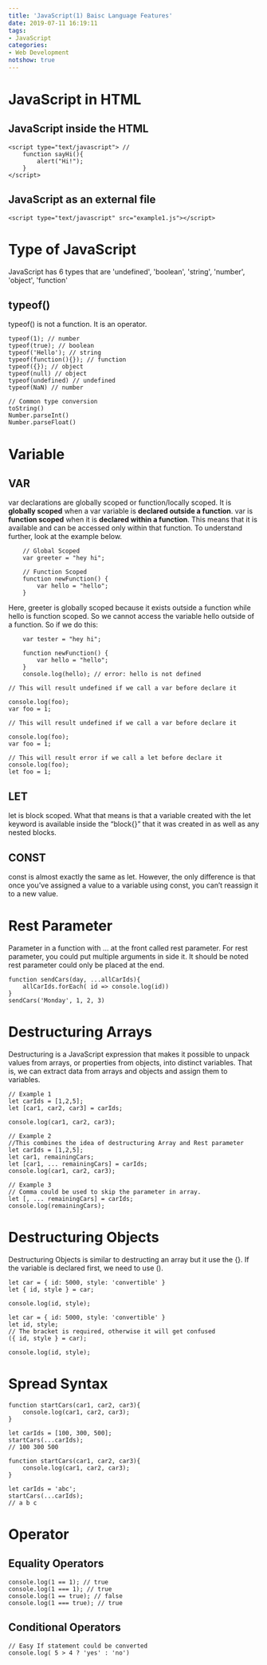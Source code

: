 ```yaml
---
title: 'JavaScript(1) Baisc Language Features'
date: 2019-07-11 16:19:11
tags: 
- JavaScript
categories: 
- Web Development
notshow: true
---
```


# JavaScript in HTML
## JavaScript inside the HTML

```
<script type="text/javascript"> // 
    function sayHi(){
        alert("Hi!");
    }
</script>
```
## JavaScript as an external file
```
<script type="text/javascript" src="example1.js"></script>
```

# Type of JavaScript
JavaScript has 6 types that are 'undefined', 'boolean', 'string', 'number', 'object', 'function'

## typeof()
typeof() is not a function. It is an operator.
```
typeof(1); // number
typeof(true); // boolean
typeof('Hello'); // string
typeof(function(){}); // function
typeof({}); // object
typeof(null) // object
typeof(undefined) // undefined
typeof(NaN) // number
```

```
// Common type conversion
toString()
Number.parseInt()
Number.parseFloat()
```


# Variable
## VAR
var declarations are globally scoped or function/locally scoped. It is **globally scoped** when a var variable is **declared outside a function**. var is **function scoped** when it is **declared within a function**. This means that it is available and can be accessed only within that function.
To understand further, look at the example below.

```
    // Global Scoped
    var greeter = "hey hi";

    // Function Scoped
    function newFunction() {
        var hello = "hello";
    }
```

Here, greeter is globally scoped because it exists outside a function while hello is function scoped. So we cannot access the variable hello outside of a function. So if we do this:
```
    var tester = "hey hi";

    function newFunction() {
        var hello = "hello";
    }
    console.log(hello); // error: hello is not defined
```
```
// This will result undefined if we call a var before declare it

console.log(foo);
var foo = 1;
```
```
// This will result undefined if we call a var before declare it

console.log(foo);
var foo = 1;
```

```
// This will result error if we call a let before declare it
console.log(foo);
let foo = 1;
```

## LET
let is block scoped. What that means is that a variable created with the let keyword is available inside the “block{}” that it was created in as well as any nested blocks. 

## CONST
const is almost exactly the same as let. However, the only difference is that once you’ve assigned a value to a variable using const, you can’t reassign it to a new value.


# Rest Parameter
Parameter in a function with ... at the front called rest parameter. 
For rest parameter, you could put multiple arguments in side it. It should be noted rest parameter could only be placed at the end.

```
function sendCars(day, ...allCarIds){
    allCarIds.forEach( id => console.log(id))
}
sendCars('Monday', 1, 2, 3)
```

# Destructuring Arrays

Destructuring is a JavaScript expression that makes it possible to unpack values from arrays, or properties from objects, into distinct variables. That is, we can extract data from arrays and objects and assign them to variables. 

```
// Example 1
let carIds = [1,2,5];
let [car1, car2, car3] = carIds;

console.log(car1, car2, car3);
```

```
// Example 2
//This combines the idea of destructuring Array and Rest parameter
let carIds = [1,2,5];
let car1, remainingCars;
let [car1, ... remainingCars] = carIds;
console.log(car1, car2, car3);

// Example 3
// Comma could be used to skip the parameter in array.
let [, ... remainingCars] = carIds;
console.log(remainingCars);
```
# Destructuring Objects
Destructuring Objects is similar to destructing an array but it use the {}. If the variable is declared first, we need to use ().

```
let car = { id: 5000, style: 'convertible' }
let { id, style } = car;

console.log(id, style);
```

```
let car = { id: 5000, style: 'convertible' }
let id, style;
// The bracket is required, otherwise it will get confused
({ id, style } = car);

console.log(id, style);
```

# Spread Syntax

```
function startCars(car1, car2, car3){
    console.log(car1, car2, car3);
}

let carIds = [100, 300, 500];
startCars(...carIds);
// 100 300 500
```

```
function startCars(car1, car2, car3){
    console.log(car1, car2, car3);
}

let carIds = 'abc';
startCars(...carIds);
// a b c
```



# Operator

##  Equality Operators

```
console.log(1 == 1); // true
console.log(1 === 1); // true
console.log(1 == true); // false
console.log(1 === true); // true
```

## Conditional Operators

```
// Easy If statement could be converted
console.log( 5 > 4 ? 'yes' : 'no')

```